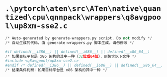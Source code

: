 # `.\pytorch\aten\src\ATen\native\quantized\cpu\qnnpack\wrappers\q8avgpool\up8xm-sse2.c`

```py
/* Auto-generated by generate-wrappers.py script. Do not modify */
/* 自动生成的代码，由 generate-wrappers.py 脚本生成。请勿修改 */

#if defined(__i386__) || defined(__i686__) || defined(__x86_64__)
/* 如果目标平台是 x86 架构的其中一种（32位或64位），则包含以下文件 */
#include <q8avgpool/up8xm-sse2.c>
#endif /* defined(__i386__) || defined(__i686__) || defined(__x86_64__) */
/* 结束条件判断：如果目标平台是 x86 架构的其中一种 */
```